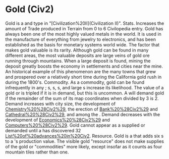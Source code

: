 # Gold (Civ2)

Gold is a and type in "[Civilization%20II](Civilization II)".
Stats.
Increases the amount of Trade produced in Terrain from 0 to 6
Civilopedia entry.
Gold has always been one of the most highly valued metals in the world. It is used in the manufacture of everything from jewelry to electronics, and has been established as the basis for monetary systems world wide. The factor that makes gold valuable is its rarity. Although gold can be found in many different areas, the most valuable deposits are large veins of gold ore running through mountains. When a large deposit is found, mining the deposit greatly boosts the economy in settlements and cities near the mine. An historical example of this phenomenon are the many towns that grew and prospered over a relatively short time during the California gold rush in during the 1800's.
Commodity.
As a commodity, gold can be found infrequently in any ; s, s, s, and large s increase its likelihood. 
The value of a gold or is tripled if it is in demand, but this is uncommon. A will demand gold if the remainder of the sum of its map coordinates when divided by 3 is 2. Demand increases with city size, the development of [Chemistry%20%28Civ2%29](chemistry), the erection of [Bank%20%28Civ2%29](banks) and [Cathedral%20%28Civ2%29](cathedrals), and among the . Demand decreases with the development of [Economics%20%28Civ2%29](economics) and [Computers%20%28Civ2%29](computers).
Gold cannot appear as a supplied or demanded until a has discovered 32 [List%20of%20advances%20in%20Civ2](technologies).
Resource.
Gold is a that adds six s to a 's production value. The visible gold "resource" does not make supplies of the gold or "commodities" more likely, except insofar as it counts as four mountain tiles rather than one.